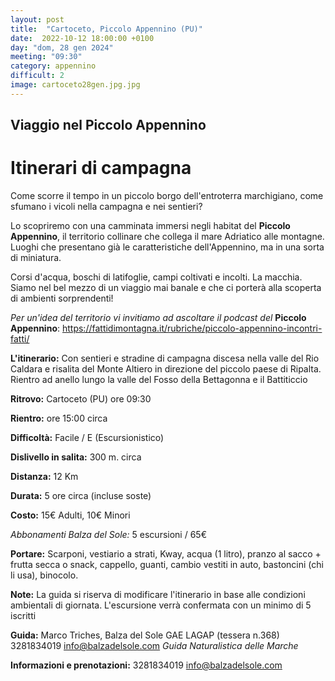 ```yaml
---
layout: post
title:  "Cartoceto, Piccolo Appennino (PU)"
date:  2022-10-12 18:00:00 +0100
day: "dom, 28 gen 2024"
meeting: "09:30"
category: appennino 
difficult: 2
image: cartoceto28gen.jpg.jpg
---
```


## Viaggio nel Piccolo Appennino

# Itinerari di campagna

Come scorre il tempo in un piccolo borgo dell'entroterra marchigiano, come sfumano i vicoli nella campagna e nei sentieri?

Lo scopriremo con una camminata immersi negli habitat del **Piccolo Appennino**, il territorio collinare che collega il mare Adriatico alle montagne. Luoghi che presentano già le caratteristiche dell'Appennino, ma in una sorta di miniatura.

Corsi d'acqua, boschi di latifoglie, campi coltivati e incolti. La macchia. Siamo nel bel mezzo di un viaggio mai banale e che ci porterà alla scoperta di ambienti sorprendenti!

*Per un'idea del territorio vi invitiamo ad ascoltare il podcast del* **Piccolo Appennino**: https://fattidimontagna.it/rubriche/piccolo-appennino-incontri-fatti/

**L'itinerario:** Con sentieri e stradine di campagna discesa nella valle del Rio Caldara e risalita del Monte Altiero in direzione del piccolo paese di Ripalta. Rientro ad anello lungo la valle del Fosso della Bettagonna e il Battiticcio

**Ritrovo:** Cartoceto (PU) ore 09:30

**Rientro:** ore 15:00 circa 

**Difficoltà:** Facile / E (Escursionistico)

**Dislivello in salita:**  300 m. circa

**Distanza:** 12 Km

**Durata:** 5 ore circa (incluse soste)

**Costo:** 15€ Adulti, 10€ Minori

*Abbonamenti Balza del Sole:* 5 escursioni / 65€

**Portare:** Scarponi, vestiario a strati, Kway, acqua (1 litro), pranzo al sacco + frutta secca o snack, cappello, guanti, cambio vestiti in auto, bastoncini (chi li usa), binocolo. 

**Note:** La guida si riserva di modificare l'itinerario in base alle condizioni ambientali di giornata. L'escursione verrà confermata con un minimo di 5 iscritti

**Guida:** Marco Triches, Balza del Sole GAE LAGAP (tessera n.368)
3281834019
info@balzadelsole.com
*Guida Naturalistica delle Marche*

**Informazioni e prenotazioni:** 3281834019 info@balzadelsole.com
